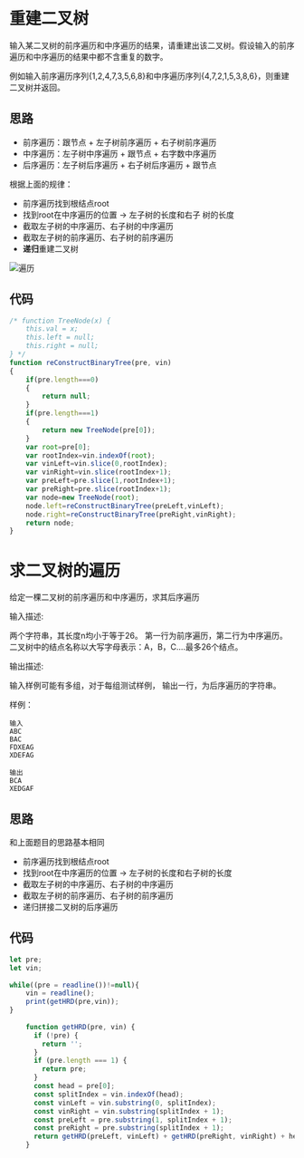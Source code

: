 # 重建二叉树

输入某二叉树的前序遍历和中序遍历的结果，请重建出该二叉树。假设输入的前序遍历和中序遍历的结果中都不含重复的数字。

例如输入前序遍历序列{1,2,4,7,3,5,6,8}和中序遍历序列{4,7,2,1,5,3,8,6}，则重建二叉树并返回。

## 思路

- 前序遍历：跟节点 + 左子树前序遍历 + 右子树前序遍历
- 中序遍历：左子树中序遍历 + 跟节点 + 右字数中序遍历
- 后序遍历：左子树后序遍历 + 右子树后序遍历 + 跟节点

根据上面的规律：

- 前序遍历找到根结点root
- 找到root在中序遍历的位置 -> 左子树的长度和右子 树的长度
- 截取左子树的中序遍历、右子树的中序遍历
- 截取左子树的前序遍历、右子树的前序遍历
- **递归**重建二叉树

![遍历](http://www.conardli.top/docs/%E9%87%8D%E5%BB%BA%E4%BA%8C%E5%8F%89%E6%A0%91.png)

## 代码

```js
/* function TreeNode(x) {
    this.val = x;
    this.left = null;
    this.right = null;
} */
function reConstructBinaryTree(pre, vin)
{
	if(pre.length===0)
	{
		return null;
	}
	if(pre.length===1)
	{
		return new TreeNode(pre[0]);
	}
    var root=pre[0];
	var rootIndex=vin.indexOf(root);
	var vinLeft=vin.slice(0,rootIndex);
	var vinRight=vin.slice(rootIndex+1);
	var preLeft=pre.slice(1,rootIndex+1);
	var preRight=pre.slice(rootIndex+1);
	var node=new TreeNode(root);
	node.left=reConstructBinaryTree(preLeft,vinLeft);
	node.right=reConstructBinaryTree(preRight,vinRight);
	return node;
}
```

# 求二叉树的遍历

给定一棵二叉树的前序遍历和中序遍历，求其后序遍历

输入描述:

两个字符串，其长度n均小于等于26。 第一行为前序遍历，第二行为中序遍历。 二叉树中的结点名称以大写字母表示：A，B，C....最多26个结点。

输出描述:

输入样例可能有多组，对于每组测试样例， 输出一行，为后序遍历的字符串。

样例：

```
输入
ABC
BAC
FDXEAG
XDEFAG

输出
BCA
XEDGAF
```

## 思路

和上面题目的思路基本相同

- 前序遍历找到根结点root
- 找到root在中序遍历的位置 -> 左子树的长度和右子树的长度
- 截取左子树的中序遍历、右子树的中序遍历
- 截取左子树的前序遍历、右子树的前序遍历
- 递归拼接二叉树的后序遍历

## 代码

```js
let pre;
let vin;
 
while((pre = readline())!=null){
    vin = readline();
    print(getHRD(pre,vin));
}
 
    function getHRD(pre, vin) {
      if (!pre) {
        return '';
      }
      if (pre.length === 1) {
        return pre;
      }
      const head = pre[0];
      const splitIndex = vin.indexOf(head);
      const vinLeft = vin.substring(0, splitIndex);
      const vinRight = vin.substring(splitIndex + 1);
      const preLeft = pre.substring(1, splitIndex + 1);
      const preRight = pre.substring(splitIndex + 1);
      return getHRD(preLeft, vinLeft) + getHRD(preRight, vinRight) + head;
    }
```